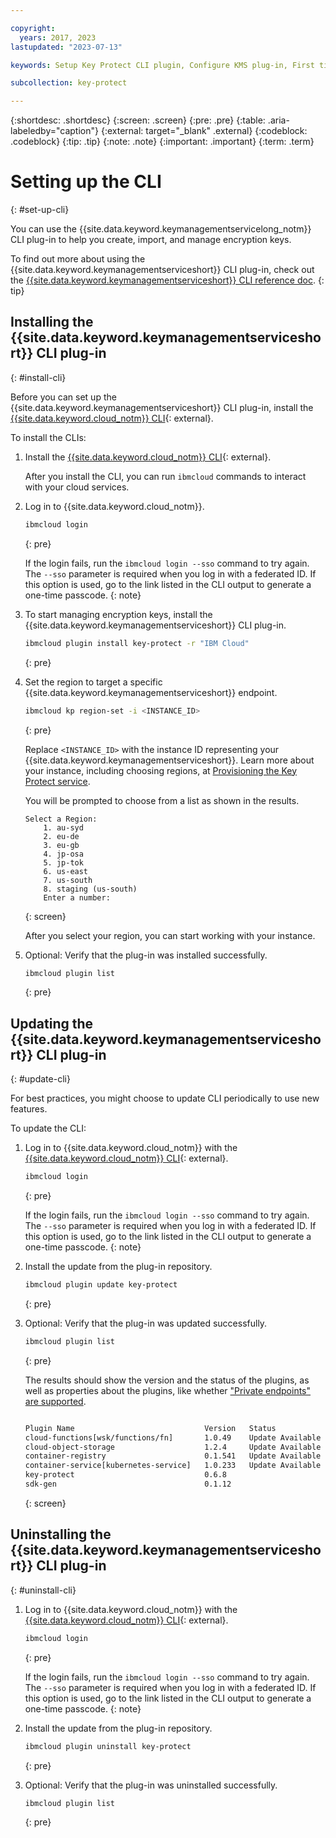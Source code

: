 ```yaml
---

copyright:
  years: 2017, 2023
lastupdated: "2023-07-13"

keywords: Setup Key Protect CLI plugin, Configure KMS plug-in, First time KMS plugin

subcollection: key-protect

---
```


{:shortdesc: .shortdesc}
{:screen: .screen}
{:pre: .pre}
{:table: .aria-labeledby="caption"}
{:external: target="_blank" .external}
{:codeblock: .codeblock}
{:tip: .tip}
{:note: .note}
{:important: .important}
{:term: .term}

# Setting up the CLI
{: #set-up-cli}

You can use the {{site.data.keyword.keymanagementservicelong_notm}} CLI plug-in
to help you create, import, and manage encryption keys.

To find out more about using the {{site.data.keyword.keymanagementserviceshort}}
CLI plug-in, check out the
[{{site.data.keyword.keymanagementserviceshort}} CLI reference doc](https://cloud.ibm.com/docs/key-protect?topic=key-protect-key-protect-cli-reference).
{: tip}

## Installing the {{site.data.keyword.keymanagementserviceshort}} CLI plug-in
{: #install-cli}

Before you can set up the {{site.data.keyword.keymanagementserviceshort}} CLI
plug-in, install the
[{{site.data.keyword.cloud_notm}} CLI](/docs/cli?topic=cli-getting-started){: external}.

To install the CLIs:

1. Install the
[{{site.data.keyword.cloud_notm}} CLI](/docs/cli?topic=cli-getting-started){: external}.

    After you install the CLI, you can run `ibmcloud` commands to interact with your cloud services.

1. Log in to {{site.data.keyword.cloud_notm}}.

    ```sh
    ibmcloud login
    ```
    {: pre}

    If the login fails, run the `ibmcloud login --sso` command to try again. The
    `--sso` parameter is required when you log in with a federated ID. If this
    option is used, go to the link listed in the CLI output to generate a
    one-time passcode.
    {: note}

1. To start managing encryption keys, install the {{site.data.keyword.keymanagementserviceshort}} CLI plug-in.

    ```sh
    ibmcloud plugin install key-protect -r "IBM Cloud"
    ```
    {: pre}

1. Set the region to target a specific {{site.data.keyword.keymanagementserviceshort}} endpoint.

    ```sh
    ibmcloud kp region-set -i <INSTANCE_ID>
    ```
    {: pre}

    Replace `<INSTANCE_ID>` with the instance ID representing your {{site.data.keyword.keymanagementserviceshort}}. Learn more about your instance, including choosing regions, at [Provisioning the Key Protect service](/docs/key-protect?topic=key-protect-provision).

    You will be prompted to choose from a list as shown in the results.

    ```
    Select a Region:
        1. au-syd
        2. eu-de
        3. eu-gb
        4. jp-osa
        5. jp-tok
        6. us-east
        7. us-south
        8. staging (us-south)
        Enter a number:
    ```
    {: screen}

    After you select your region, you can start working with your instance.

1. Optional: Verify that the plug-in was installed successfully.

    ```sh
    ibmcloud plugin list
    ```
    {: pre}

## Updating the {{site.data.keyword.keymanagementserviceshort}} CLI plug-in
{: #update-cli}

For best practices, you might choose to update CLI periodically to use new features.

To update the CLI:

1. Log in to {{site.data.keyword.cloud_notm}} with the
[{{site.data.keyword.cloud_notm}} CLI](/docs/cli?topic=cli-getting-started){: external}.

    ```sh
    ibmcloud login
    ```
    {: pre}

    If the login fails, run the `ibmcloud login --sso` command to try again. The
    `--sso` parameter is required when you log in with a federated ID. If this
    option is used, go to the link listed in the CLI output to generate a
    one-time passcode.
    {: note}

2. Install the update from the plug-in repository.

    ```sh
    ibmcloud plugin update key-protect 
    ```
    {: pre}

3. Optional: Verify that the plug-in was updated successfully.

    ```sh
    ibmcloud plugin list
    ```
    {: pre}
    
    The results should show the version and the status of the plugins, as well as properties about the plugins, like whether ["Private endpoints" are supported](/docs/key-protect?topic=key-protect-private-endpoints).
    
    ```sh
    
    Plugin Name                             Version   Status             Private endpoints supported   
    cloud-functions[wsk/functions/fn]       1.0.49    Update Available   false   
    cloud-object-storage                    1.2.4     Update Available   false   
    container-registry                      0.1.541   Update Available   true   
    container-service[kubernetes-service]   1.0.233   Update Available   false   
    key-protect                             0.6.8                        true   
    sdk-gen                                 0.1.12                       false   
    ```
    {: screen}

## Uninstalling the {{site.data.keyword.keymanagementserviceshort}} CLI plug-in
{: #uninstall-cli}

1. Log in to {{site.data.keyword.cloud_notm}} with the
[{{site.data.keyword.cloud_notm}} CLI](/docs/cli?topic=cli-getting-started){: external}.

    ```sh
    ibmcloud login
    ```
    {: pre}

    If the login fails, run the `ibmcloud login --sso` command to try again. The
    `--sso` parameter is required when you log in with a federated ID. If this
    option is used, go to the link listed in the CLI output to generate a
    one-time passcode.
    {: note}

2. Install the update from the plug-in repository.

    ```sh
    ibmcloud plugin uninstall key-protect
    ```
    {: pre}

3. Optional: Verify that the plug-in was uninstalled successfully.

    ```sh
    ibmcloud plugin list
    ```
    {: pre}


